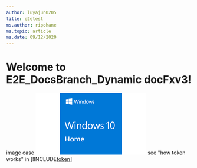 ```yaml
---
author: luyajun0205
title: e2etest
ms.author: ripohane
ms.topic: article
ms.date: 09/12/2020
---
```


# Welcome to E2E_DocsBranch_Dynamic docFxv3!

image case ![A fallback image](windows.jpg) 
see "how token works" in [!INCLUDE[token](token.md)]
